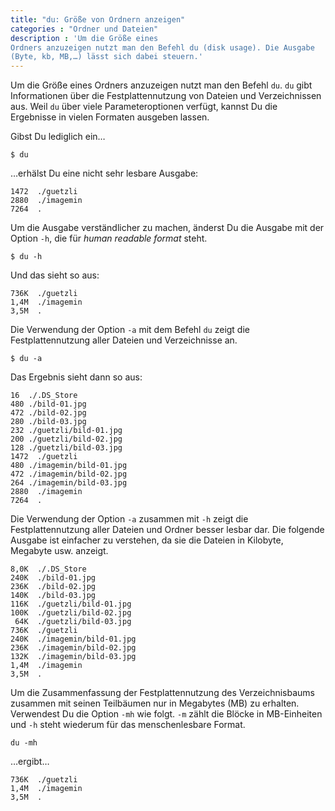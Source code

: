 ```yaml
---
title: "du: Größe von Ordnern anzeigen"
categories : "Ordner und Dateien"
description : 'Um die Größe eines
Ordners anzuzeigen nutzt man den Befehl du (disk usage). Die Ausgabe
(Byte, kb, MB,…) lässt sich dabei steuern.'
---
```

Um die Größe eines Ordners anzuzeigen nutzt man den Befehl `du`. `du`
gibt Informationen über die Festplattennutzung von Dateien und
Verzeichnissen aus. Weil `du` über viele Parameteroptionen verfügt,
kannst Du die Ergebnisse in vielen Formaten ausgeben lassen.
<!-- readmore -->

Gibst Du lediglich ein…

    $ du

…erhälst Du eine nicht sehr lesbare Ausgabe:

    1472  ./guetzli
    2880  ./imagemin
    7264  .

Um die Ausgabe verständlicher zu machen, änderst Du die Ausgabe mit der
Option `-h`, die für *human readable format* steht.

    $ du -h

Und das sieht so aus:

    736K  ./guetzli
    1,4M  ./imagemin
    3,5M  .

Die Verwendung der Option `-a` mit dem Befehl `du` zeigt die
Festplattennutzung aller Dateien und Verzeichnisse an.

    $ du -a

Das Ergebnis sieht dann so aus:

    16  ./.DS_Store
    480 ./bild-01.jpg
    472 ./bild-02.jpg
    280 ./bild-03.jpg
    232 ./guetzli/bild-01.jpg
    200 ./guetzli/bild-02.jpg
    128 ./guetzli/bild-03.jpg
    1472  ./guetzli
    480 ./imagemin/bild-01.jpg
    472 ./imagemin/bild-02.jpg
    264 ./imagemin/bild-03.jpg
    2880  ./imagemin
    7264  .

Die Verwendung der Option `-a` zusammen mit `-h` zeigt die
Festplattennutzung aller Dateien und Ordner besser lesbar dar. Die
folgende Ausgabe ist einfacher zu verstehen, da sie die Dateien in
Kilobyte, Megabyte usw. anzeigt.

    8,0K  ./.DS_Store
    240K  ./bild-01.jpg
    236K  ./bild-02.jpg
    140K  ./bild-03.jpg
    116K  ./guetzli/bild-01.jpg
    100K  ./guetzli/bild-02.jpg
     64K  ./guetzli/bild-03.jpg
    736K  ./guetzli
    240K  ./imagemin/bild-01.jpg
    236K  ./imagemin/bild-02.jpg
    132K  ./imagemin/bild-03.jpg
    1,4M  ./imagemin
    3,5M  .

Um die Zusammenfassung der Festplattennutzung des Verzeichnisbaums
zusammen mit seinen Teilbäumen nur in Megabytes (MB) zu erhalten.
Verwendest Du die Option `-mh` wie folgt. `-m` zählt die Blöcke in
MB-Einheiten und `-h` steht wiederum für das menschenlesbare Format.

    du -mh

…ergibt…

    736K  ./guetzli
    1,4M  ./imagemin
    3,5M  .
